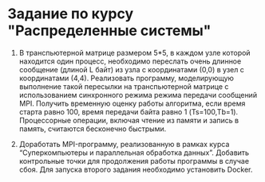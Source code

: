 # Задание по курсу "Распределенные системы"

1. В транспьютерной матрице размером 5*5, в каждом узле которой находится один процесс, необходимо переслать очень длинное сообщение (длиной L байт) из узла с координатами (0,0) в узел с координатами (4,4).
Реализовать программу, моделирующую выполнение такой пересылки на транспьютерной матрице с иcпользованием синхронного режима режима передачи сообщений MPI.
Получить временную оценку работы алгоритма, если время старта равно 100, время передачи байта равно 1 (Ts=100,Tb=1). Процессорные операции, включая чтение из памяти и запись в память, считаются бесконечно быстрыми.

2. Доработать MPI-программу, реализованную в рамках курса “Суперкомпьютеры и параллельная обработка данных”. Добавить контрольные точки для продолжения работы программы в случае сбоя. 
Для запуска второго задания необходимо установить Docker.
